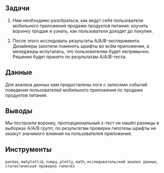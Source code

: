 ## Задачи
1. Нам необходимо разобраться, как ведут себя пользователи мобильного приложения продажи продуктов питания: изучить воронку продаж и узнать, как пользователи доходят до покупки.

2. После этого исследовать результаты A/A/B-эксперимента. Дизайнеры захотели поменять шрифты во всём приложении, а менеджеры испугались, что пользователям будет непривычно. Решение будет принято по результатам A/A/B-теста.

## Данные
Для анализа данных нам предосталены логи с записями событий поведения пользователей мобильного приложения по продаже продуктов питания.

## Выводы
Мы построили воронку, пропорциональный z-тест не нашёл разницы в выборках A/A/B групп, по результатам проверки гипотезы шрифты не окажут значимого влияния на пользователей приложения.

## Инструменты
`pandas`, `matplotlib`, `numpy`, `plotly`, `math`, `исследовательский анализ данных`, `статистическая проверка гипотез`


